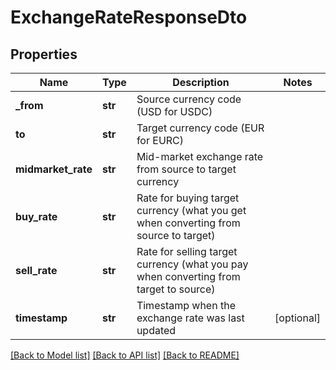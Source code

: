 # ExchangeRateResponseDto

## Properties
Name | Type | Description | Notes
------------ | ------------- | ------------- | -------------
**_from** | **str** | Source currency code (USD for USDC) | 
**to** | **str** | Target currency code (EUR for EURC) | 
**midmarket_rate** | **str** | Mid-market exchange rate from source to target currency | 
**buy_rate** | **str** | Rate for buying target currency (what you get when converting from source to target) | 
**sell_rate** | **str** | Rate for selling target currency (what you pay when converting from target to source) | 
**timestamp** | **str** | Timestamp when the exchange rate was last updated | [optional] 

[[Back to Model list]](../README.md#documentation-for-models) [[Back to API list]](../README.md#documentation-for-api-endpoints) [[Back to README]](../README.md)

